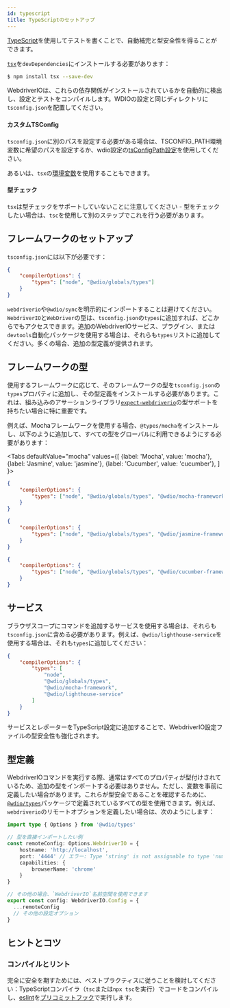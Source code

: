 ```yaml
---
id: typescript
title: TypeScriptのセットアップ
---
```


[TypeScript](http://www.typescriptlang.org)を使用してテストを書くことで、自動補完と型安全性を得ることができます。

[`tsx`](https://github.com/privatenumber/tsx)を`devDependencies`にインストールする必要があります：

```bash npm2yarn
$ npm install tsx --save-dev
```

WebdriverIOは、これらの依存関係がインストールされているかを自動的に検出し、設定とテストをコンパイルします。WDIOの設定と同じディレクトリに`tsconfig.json`を配置してください。

#### カスタムTSConfig

`tsconfig.json`に別のパスを設定する必要がある場合は、TSCONFIG_PATH環境変数に希望のパスを設定するか、wdio設定の[tsConfigPath設定](/docs/configurationfile)を使用してください。

あるいは、`tsx`の[環境変数](https://tsx.is/dev-api/node-cli#custom-tsconfig-json-path)を使用することもできます。

#### 型チェック

`tsx`は型チェックをサポートしていないことに注意してください - 型をチェックしたい場合は、`tsc`を使用して別のステップでこれを行う必要があります。

## フレームワークのセットアップ

`tsconfig.json`には以下が必要です：

```json title="tsconfig.json"
{
    "compilerOptions": {
        "types": ["node", "@wdio/globals/types"]
    }
}
```

`webdriverio`や`@wdio/sync`を明示的にインポートすることは避けてください。
`WebdriverIO`と`WebDriver`の型は、`tsconfig.json`の`types`に追加すれば、どこからでもアクセスできます。追加のWebdriverIOサービス、プラグイン、または`devtools`自動化パッケージを使用する場合は、それらも`types`リストに追加してください。多くの場合、追加の型定義が提供されます。

## フレームワークの型

使用するフレームワークに応じて、そのフレームワークの型を`tsconfig.json`の`types`プロパティに追加し、その型定義をインストールする必要があります。これは、組み込みのアサーションライブラリ[`expect-webdriverio`](https://www.npmjs.com/package/expect-webdriverio)の型サポートを持ちたい場合に特に重要です。

例えば、Mochaフレームワークを使用する場合、`@types/mocha`をインストールし、以下のように追加して、すべての型をグローバルに利用できるようにする必要があります：

<Tabs
  defaultValue="mocha"
  values={[
    {label: 'Mocha', value: 'mocha'},
    {label: 'Jasmine', value: 'jasmine'},
    {label: 'Cucumber', value: 'cucumber'},
  ]
}>
<TabItem value="mocha">

```json title="tsconfig.json"
{
    "compilerOptions": {
        "types": ["node", "@wdio/globals/types", "@wdio/mocha-framework"]
    }
}
```

</TabItem>
<TabItem value="jasmine">

```json title="tsconfig.json"
{
    "compilerOptions": {
        "types": ["node", "@wdio/globals/types", "@wdio/jasmine-framework"]
    }
}
```

</TabItem>
<TabItem value="cucumber">

```json title="tsconfig.json"
{
    "compilerOptions": {
        "types": ["node", "@wdio/globals/types", "@wdio/cucumber-framework"]
    }
}
```

</TabItem>
</Tabs>

## サービス

ブラウザスコープにコマンドを追加するサービスを使用する場合は、それらも`tsconfig.json`に含める必要があります。例えば、`@wdio/lighthouse-service`を使用する場合は、それも`types`に追加してください：

```json title="tsconfig.json"
{
    "compilerOptions": {
        "types": [
            "node",
            "@wdio/globals/types",
            "@wdio/mocha-framework",
            "@wdio/lighthouse-service"
        ]
    }
}
```

サービスとレポーターをTypeScript設定に追加することで、WebdriverIO設定ファイルの型安全性も強化されます。

## 型定義

WebdriverIOコマンドを実行する際、通常はすべてのプロパティが型付けされているため、追加の型をインポートする必要はありません。ただし、変数を事前に定義したい場合があります。これらが型安全であることを確認するために、[`@wdio/types`](https://www.npmjs.com/package/@wdio/types)パッケージで定義されているすべての型を使用できます。例えば、`webdriverio`のリモートオプションを定義したい場合は、次のようにします：

```ts
import type { Options } from '@wdio/types'

// 型を直接インポートしたい例
const remoteConfig: Options.WebdriverIO = {
    hostname: 'http://localhost',
    port: '4444' // エラー: Type 'string' is not assignable to type 'number'.ts(2322)
    capabilities: {
        browserName: 'chrome'
    }
}

// その他の場合、`WebdriverIO`名前空間を使用できます
export const config: WebdriverIO.Config = {
  ...remoteConfig
  // その他の設定オプション
}
```

## ヒントとコツ

### コンパイルとリント

完全に安全を期すためには、ベストプラクティスに従うことを検討してください：TypeScriptコンパイラ（`tsc`または`npx tsc`を実行）でコードをコンパイルし、[eslint](https://www.npmjs.com/package/@typescript-eslint/eslint-plugin)を[プリコミットフック](https://github.com/typicode/husky)で実行します。